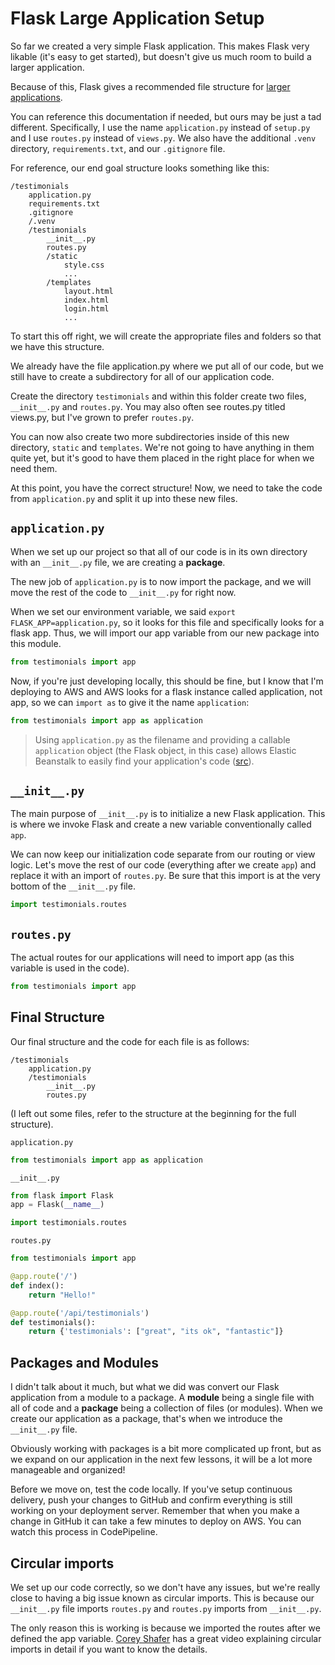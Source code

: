 # Flask Large Application Setup

So far we created a very simple Flask application. This makes Flask very likable (it's easy to get started), but doesn't give us much room to build a larger application.

Because of this, Flask gives a recommended file structure for [larger applications](https://flask.palletsprojects.com/en/1.1.x/patterns/packages/).

You can reference this documentation if needed, but ours may be just a tad different. Specifically, I use the name ```application.py``` instead of ```setup.py``` and I use ```routes.py``` instead of ```views.py```. We also have the additional ```.venv``` directory, ```requirements.txt```, and our ```.gitignore``` file.

For reference, our end goal structure looks something like this:
```
/testimonials
    application.py
    requirements.txt
    .gitignore
    /.venv
    /testimonials
        __init__.py
        routes.py
        /static
            style.css
            ...
        /templates
            layout.html
            index.html
            login.html
            ...
```

To start this off right, we will create the appropriate files and folders so that we have this structure.

We already have the file application.py where we put all of our code, but we still have to create a subdirectory for all of our application code.

Create the directory ```testimonials``` and within this folder create two files, ```__init__.py``` and ```routes.py```. You may also often see routes.py titled views.py, but I've grown to prefer ```routes.py```.

You can now also create two more subdirectories inside of this new directory, ```static``` and ```templates```. We're not going to have anything in them quite yet, but it's good to have them placed in the right place for when we need them.

At this point, you have the correct structure! Now, we need to take the code from ```application.py``` and split it up into these new files.

## ```application.py```

When we set up our project so that all of our code is in its own directory with an ```__init__.py``` file, we are creating a **package**.

The new job of ```application.py``` is to now import the package, and we will move the rest of the code to ```__init__.py``` for right now.

When we set our environment variable, we said ```export FLASK_APP=application.py```, so it looks for this file and specifically looks for a flask app. Thus, we will import our app variable from our new package into this module.

```python
from testimonials import app
```

Now, if you're just developing locally, this should be fine, but I know that I'm deploying to AWS and AWS looks for a flask instance called application, not app, so we can ```import as``` to give it the name ```application```:

```python
from testimonials import app as application
```

> Using ```application.py``` as the filename and providing a callable ```application``` object (the Flask object, in this case) allows Elastic Beanstalk to easily find your application's code ([src](https://docs.aws.amazon.com/elasticbeanstalk/latest/dg/create-deploy-python-flask.html)).

## ```__init__.py```

The main purpose of ```__init__.py``` is to initialize a new Flask application. This is where we invoke Flask and create a new variable conventionally called ```app```.

We can now keep our initialization code separate from our routing or view logic. Let's move the rest of our code (everything after we create ```app```) and replace it with an import of ```routes.py```. Be sure that this import is at the very bottom of the ```__init__.py``` file.

```python
import testimonials.routes
```

## ```routes.py```

The actual routes for our applications will need to import app (as this variable is used in the code).

```python
from testimonials import app

```

## Final Structure

Our final structure and the code for each file is as follows:
```
/testimonials
    application.py
    /testimonials
        __init__.py
        routes.py
```
(I left out some files, refer to the structure at the beginning for the full structure).


```application.py```
```python
from testimonials import app as application
```

```__init__.py```
```python
from flask import Flask
app = Flask(__name__)

import testimonials.routes
```

```routes.py```

```python
from testimonials import app

@app.route('/')
def index():
    return "Hello!"

@app.route('/api/testimonials')
def testimonials():
    return {'testimonials': ["great", "its ok", "fantastic"]}
```

## Packages and Modules

I didn't talk about it much, but what we did was convert our Flask application from a module to a package. A **module** being a single file with all of code and a **package** being a collection of files (or modules). When we create our application as a package, that's when we introduce the ```__init__.py``` file.

Obviously working with packages is a bit more complicated up front, but as we expand on our application in the next few lessons, it will be a lot more manageable and organized!

Before we move on, test the code locally. If you've setup continuous delivery, push your changes to GitHub and confirm everything is still working on your deployment server. Remember that when you make a change in GitHub it can take a few minutes to deploy on AWS. You can watch this process in CodePipeline.

## Circular imports

We set up our code correctly, so we don't have any issues, but we're really close to having a big issue known as circular imports. This is because our ```__init__.py``` file imports ```routes.py``` and ```routes.py``` imports from ```__init__.py```.

The only reason this is working is because we imported the routes after we defined the app variable. [Corey Shafer](https://www.youtube.com/watch?v=44PvX0Yv368) has a great video explaining circular imports in detail if you want to know the details.
